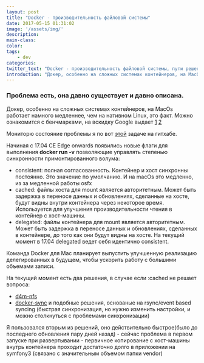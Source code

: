 ```yaml
---
layout: post
title: "Docker - производительность файловой системы"
date: 2017-05-15 01:31:02
image: '/assets/img/'
description:
main-class:
color:
tags:
    - dev
categories:
twitter_text: "Docker - производительность файловой системы, пути решения"
introduction: "Докер, особенно на сложных системах контейнеров, на MacOs работает намного  медленнее, чем на нативном Linux, это факт"
---
```


### Проблема есть, она давно существует и давно описана.

Докер, особенно на сложных системах контейнеров, на MacOs работает намного  медленнее, чем на нативном Linux, это факт. Можно ознакомится с
бенчмарками, на вскидку Google выдает [1](http://www.cameronmaske.com/docker-on-osx/) [2](https://medium.freecodecamp.com/speed-up-file-access-in-docker-for-mac-fbeee65d0ee7)

Мониторю состояние проблемы я по вот [этой](https://github.com/docker/for-mac/issues/77) задаче на гитхабе.

Начиная с 17.04 CE Edge onwards появились новые флаги для выполнения **docker run -v** позволяющие управлять степенью синхронности 
примонтированного волума:

* consistent: полная согласованность. Контейнер и хост синхронны постоянно. Это значение по умолчанию. И на macOs это медленно, из за медленной работы osfx
* cached: файлы хоста для mount является авторитетным. Может быть задержка в переносе данных и обновлениях, сделанные на хосте, будут видны внутри контейнера через некоторое время. Используется для улучшения производительности чтения в контейнер с хост-машины.
* delegated: файлы контейнера для mount является авторитетным. Может быть задержка в переносе данных и обновлениях, сделанных в контейнере, до того как они будут видны на хосте. На текущий момент в 17.04 delegated ведет себя идентично consistent.

Команда Docker для Mac планирует выпустить улучшенную реализацию делегированных в будущем, чтобы ускорить работу с большими объемами записи.

На текущий момент есть два решения, в случае если :cached не решает вопроса:

* [d4m-nfs](https://github.com/IFSight/d4m-nfs)
* [docker-sync](http://docker-sync.io) и подобные решения, основаные на rsync/event based syncing (быстрая синхронизация, но нужно изменить настройки, и можно 
столкнуться с проблемами синхронизации)

Я пользовался вторым из решений, оно действительно быстрое(было до последнего обновления пару дней назад) - сейчас проблема в первом запуске при развертывании - первичное копирование с хост-машины внутрь контейнера проходит достаточно долго в приложении на symfony3
(связано с значительным объемом папки vendor)



